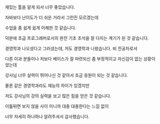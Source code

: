 재밌는 툴을 알게 되서 너무 좋았습니다. 

자바보다 난이도가 더 쉬운 거라서 그런진 모르겠는데 

수업을 좀 쉽게 쉽게 이해한 것 같습니다. 

덕분에 초급 프로그래머로서의 완전 기초 초석을 잘 다지는 계기가 된 것 같습니다.

경영학과 나오셨다고 그러셨는데, 저도 경영학과 나왔습니다. 비  전공자로서 

다른 이과 분들이나 저보다 베이스가 잘 마련되신 좀 부정적이고 자신감이 없는 상황이었는데

강사님 너무 실력이 뛰어나신 것 같아서 조금 응원이 되는 것 같습니다. 

물론 같은 경영학과라도 재능의 차이가 있겠지만

저도 강사님의 강의 실력을 보고 많은 힘을 얻은 것 같습니다. 

이틀뒤면 보지 않을 사이 이니까 대충 대충한다는 느낌 없이

너무 자세히 하나하나 알려주셔서 감사했습니다.

